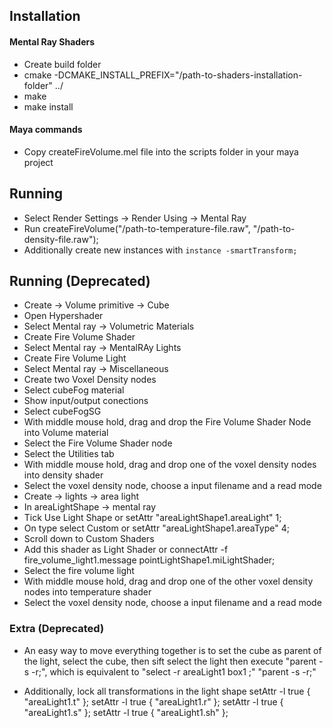 Installation
-----------

#### Mental Ray Shaders
* Create build folder
* cmake -DCMAKE_INSTALL_PREFIX="/path-to-shaders-installation-folder" ../
* make
* make install

#### Maya commands
* Copy createFireVolume.mel file into the scripts folder in your maya project

Running
-----------
* Select Render Settings -> Render Using -> Mental Ray
* Run createFireVolume("/path-to-temperature-file.raw", "/path-to-density-file.raw");
* Additionally create new instances with ```instance -smartTransform;```

Running (Deprecated)
-----------
* Create -> Volume primitive -> Cube
* Open Hypershader 
* Select Mental ray -> Volumetric Materials
* Create Fire Volume Shader
* Select Mental ray -> MentalRAy Lights
* Create Fire Volume Light
* Select Mental ray -> Miscellaneous
* Create two Voxel Density nodes 
* Select cubeFog material
* Show input/output conections
* Select cubeFogSG
* With middle mouse hold, drag and drop the Fire Volume Shader Node into Volume material
* Select the Fire Volume Shader node
* Select the Utilities tab
* With middle mouse hold, drag and drop one of the voxel density nodes into density shader
* Select the voxel density node, choose a input filename and a read mode
* Create -> lights -> area light
* In areaLightShape -> mental ray
* Tick Use Light Shape or setAttr "areaLightShape1.areaLight" 1;
* On type select Custom or setAttr "areaLightShape1.areaType" 4;
* Scroll down to Custom Shaders
* Add this shader as Light Shader or connectAttr -f fire_volume_light1.message pointLightShape1.miLightShader;
* Select the fire volume light
* With middle mouse hold, drag and drop one of the other voxel density nodes into temperature shader
* Select the voxel density node, choose a input filename and a read mode

### Extra (Deprecated)

* An easy way to move everything together is to set the cube as parent of the light, 
select the cube, then sift select the light then execute "parent -s -r;", which is 
equivalent to "select -r areaLight1 box1 ;" "parent -s -r;"

* Additionally, lock all transformations in the light shape
 setAttr -l true { "areaLight1.t" };
 setAttr -l true { "areaLight1.r" };
 setAttr -l true { "areaLight1.s" };
 setAttr -l true { "areaLight1.sh" };

